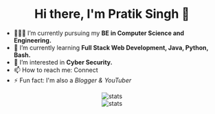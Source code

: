 <h1 align="center"> Hi there, I'm Pratik Singh 👋 </h1>

- 🧑🏻‍🏫 I’m currently pursuing my <strong> BE in Computer Science and Engineering. </strong>
- 🌱 I’m currently learning <strong>Full Stack Web Development, Java, Python, Bash.  </strong>
- 🔭 I’m interested in <strong> Cyber Security. </strong>
- 📫 How to reach me: <a href="https://ghostinlinux.github.io/MySocialLinks/" target="_blank" style="text-decoration:none;"> Connect </a>
- ⚡ Fun fact: I'm also a <i>Blogger & YouTuber</i>

<p align="center">
<img src="https://github-readme-stats.vercel.app/api?username=ghostinlinux&show_icons=true&theme=outrun" alt="stats">
  <br>
<img src="https://github-readme-stats.vercel.app/api/top-langs/?username=ghostinlinux&layout=compact&theme=outrun" alt="stats">
</p>

